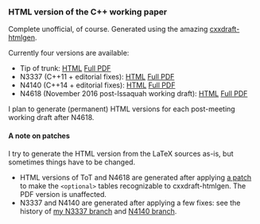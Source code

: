 ### HTML version of the C++ working paper

Complete unofficial, of course. Generated using the amazing [cxxdraft-htmlgen](https://github.com/Eelis/cxxdraft-htmlgen).

Currently four versions are available:

* Tip of trunk: [HTML](https://timsong-cpp.github.io/cppwp/) [Full PDF](https://timsong-cpp.github.io/cppwp/draft.pdf)
* N3337 (C++11 + editorial fixes): [HTML](https://timsong-cpp.github.io/cppwp/n3337/) [Full PDF](https://timsong-cpp.github.io/cppwp/n3337/draft.pdf)
* N4140 (C++14 + editorial fixes): [HTML](https://timsong-cpp.github.io/cppwp/n4140/) [Full PDF](https://timsong-cpp.github.io/cppwp/n4140/draft.pdf)
* N4618 (November 2016 post-Issaquah working draft): [HTML](https://timsong-cpp.github.io/cppwp/n4618/) [Full PDF](https://timsong-cpp.github.io/cppwp/n4618/draft.pdf)

I plan to generate (permanent) HTML versions for each post-meeting working draft after N4618.

#### A note on patches
I try to generate the HTML version from the LaTeX sources as-is, but sometimes things have to be changed.
- HTML versions of ToT and N4618 are generated after applying [a patch](https://github.com/timsong-cpp/cppwp/blob/master/htmlgen.patch)
to make the `<optional>` tables recognizable to cxxdraft-htmlgen. The PDF version is unaffected.
- N3337 and N4140 are generated after applying a few fixes: see the history of [my N3337 branch](https://github.com/timsong-cpp/draft/commits/n3337_fixed) and [N4140 branch](https://github.com/timsong-cpp/draft/commits/n4140_fixed).
